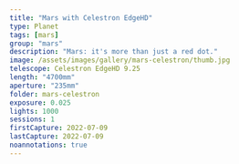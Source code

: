 ```yaml
---
title: "Mars with Celestron EdgeHD"
type: Planet
tags: [mars]
group: "mars"
description: "Mars: it's more than just a red dot."
image: /assets/images/gallery/mars-celestron/thumb.jpg
telescope: Celestron EdgeHD 9.25
length: "4700mm"
aperture: "235mm"
folder: mars-celestron
exposure: 0.025
lights: 1000
sessions: 1
firstCapture: 2022-07-09 
lastCapture: 2022-07-09
noannotations: true
---
```

